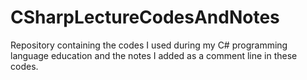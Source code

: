 # CSharpLectureCodesAndNotes
Repository containing the codes I used during my C# programming language education and the notes I added as a comment line in these codes.
